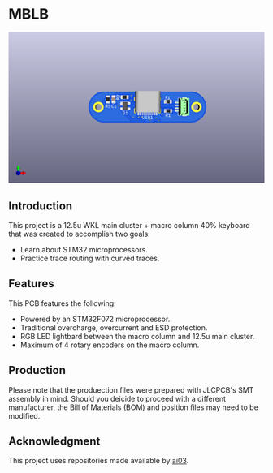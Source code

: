 # MBLB

![](https://github.com/melonbred/kb-daughterboard/blob/main/images/kb-db.png?raw=true)

## Introduction

This project is a 12.5u WKL main cluster + macro column 40% keyboard that was created to accomplish two goals:
- Learn about STM32 microprocessors.
- Practice trace routing with curved traces.


## Features
This PCB features the following:
- Powered by an STM32F072 microprocessor.
- Traditional overcharge, overcurrent and ESD protection.
- RGB LED lightbard between the macro column and 12.5u main cluster.
- Maximum of 4 rotary encoders on the macro column.



## Production
Please note that the produection files were prepared with JLCPCB's SMT assembly in mind. Should you deicide to proceed with a different manufacturer, the Bill of Materials (BOM) and position files may need to be modified.



## Acknowledgment

This project uses repositories made available by [ai03](https://github.com/ai03-2725/).
